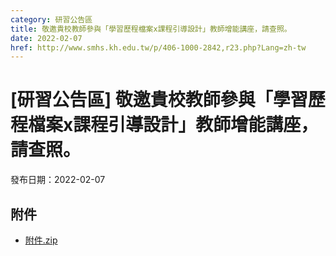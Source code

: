 ```yaml
---
category: 研習公告區
title: 敬邀貴校教師參與「學習歷程檔案x課程引導設計」教師增能講座，請查照。
date: 2022-02-07
href: http://www.smhs.kh.edu.tw/p/406-1000-2842,r23.php?Lang=zh-tw
---
```


# [研習公告區] 敬邀貴校教師參與「學習歷程檔案x課程引導設計」教師增能講座，請查照。

發布日期：2022-02-07

<div><div></div><div></div></div>

## 附件

- [附件.zip](https://www.smhs.kh.edu.tw/app/index.php?Action=downloadfile&file=WVhSMFlXTm9Mekk1TDNCMFlWOHlOVE0zWHpjeE16UTJNVE5mTURJd05EWXVlbWx3&fname=DGGGROTSYWQO41XX50LKSWHGRK30OOLKDGUWTSKK4125MLVWKPROVTPOUSSSPKPO)
